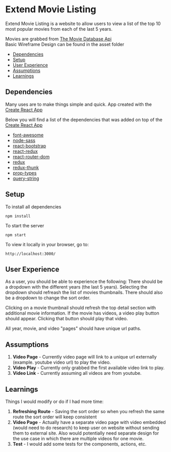 # Extend Movie Listing

Extend Movie Listing is a website to allow users to view a list of the top 10 most popular movies from each of the last 5 years.

Movies are grabbed from [The Movie Database Api](https://developers.themoviedb.org/)
<br/>
Basic Wireframe Design can be found in the asset folder

- [Dependencies](#dependencies)
- [Setup](#setup)
- [User Experience](#userexperience)
- [Assumptions](#assumptions)
- [Learnings](#learnings)

## Dependencies

Many uses are to make things simple and quick.
App created with the [Create React App](https://github.com/facebookincubator/create-react-app)

Below you will find a list of the dependencies that was added on top of the [Create React App](https://github.com/facebookincubator/create-react-app)

- [font-awesome](https://fontawesome.com/?from=io)
- [node-sass](https://github.com/sass/node-sass)
- [react-bootstrap](https://react-bootstrap.github.io/)
- [react-redux](https://react-redux.js.org/)
- [react-router-dom](https://www.npmjs.com/package/react-router-dom)
- [redux](https://redux.js.org/)
- [redux-thunk](https://github.com/reduxjs/redux-thunk)
- [prop-types](https://www.npmjs.com/package/prop-types)
- [query-string](https://www.npmjs.com/package/query-string)

## Setup

To install all dependencies
```
npm install
```

To start the server
```
npm start
```

To view it locally in your browser, go to:
```
http://localhost:3000/
```

## User Experience

As a user, you should be able to experience the following:
There should be a dropdown with the different years (the last 5 years). Selecting the dropdown should refreash the list of movies thumbnails. There should also be a dropdown to change the sort order.

Clicking on a movie thumbnail should refresh the top detail section with additional movie information. If the movie has videos, a video play button should appear. Clicking that button should play that video.

All year, movie, and video "pages" should have unique url paths.

## Assumptions

1. **Video Page** - Currently video page will link to a unique url externally (example. youtube video url) to play the video.
1. **Video Play** - Currently only grabbed the first available video link to play.
1. **Video Link** - Currently assuming all videos are from youtube.

## Learnings

Things I would modify or do if I had more time:

1. **Refreshing Route** - Saving the sort order so when you refresh the same route the sort order will keep consistent
1. **Video Page** - Actually have a separate video page with video embedded (would need to do research) to keep user on website without sending them to external site. Also would potentially need separate design for the use case in which there are multiple videos for one movie.
1. **Test** - I would add some tests for the components, actions, etc.
